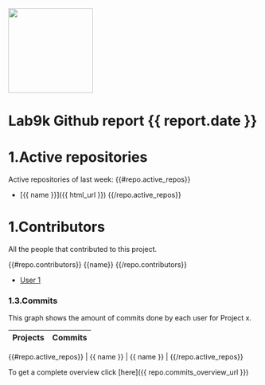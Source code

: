<img src="https://lab9k.github.io/images/logo.svg" width="170">

# Lab9k Github report {{ report.date }}

# 1.Active repositories
Active repositories of last week:
{{#repo.active_repos}} 
* [{{ name }}]({{ html_url }})
{{/repo.active_repos}}

# 1.Contributors

All the people that contributed to this project.

{{#repo.contributors}}
{{name}}
{{/repo.contributors}}

* [User 1](https://github.com/rubenalliet)

### 1.3.Commits

This graph shows the amount of commits done by each user for Project x.

| Projects                                 | Commits     |
| ---------------------------------------- | ----------- |
{{#repo.active_repos}} 
| {{ name }}                               | {{ name }}  |
{{/repo.active_repos}}


To get a complete overview click [here]({{ repo.commits_overview_url }})

